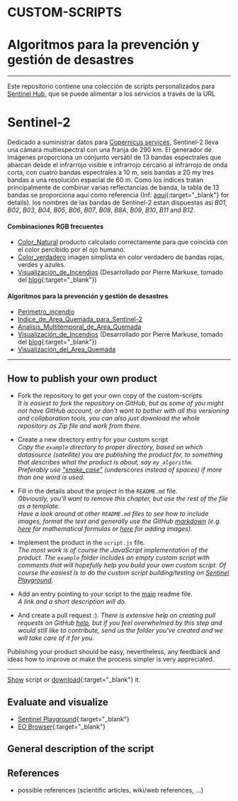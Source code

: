 # CUSTOM-SCRIPTS
# Algoritmos para la prevención y gestión de desastres
----
Este repositorio contiene una colección de scripts personalizados para [Sentinel Hub](https://www.sentinel-hub.com/), que se puede alimentar a los servicios a través de la URL

# Sentinel-2
Dedicado a suministrar datos para [Copernicus services](http://www.esa.int/Our_Activities/Observing_the_Earth/Copernicus/Sentinel-2), Sentinel-2 lleva una cámara multiespectral con una franja de 290 km. El generador de imágenes proporciona un conjunto versátil de 13 bandas espectrales que abarcan desde el infrarrojo visible e infrarrojo cercano al infrarrojo de onda corta, con cuatro bandas espectrales a 10 m, seis bandas a 20 my tres bandas a una resolución espacial de 60 m. Como los índices tratan principalmente de combinar varias reflectancias de banda, la tabla de 13 bandas se proporciona aquí como referencia (Inf: [aquí](https://sentinel.esa.int/web/sentinel/technical-guides/sentinel-2-msi/msi-instrument){:target="_blank"} for details). los nombres de las bandas de Sentinel-2 estan dispuestas asi *B01*, *B02*, *B03*, *B04*, *B05*, *B06*, *B07*, *B08*, *B8A*, *B09*, *B10*, *B11* and  *B12*. 

#### Combinaciones RGB frecuentes
 - [Color_Natural](Sentinel-2/natural_color) producto calculado correctamente para que coincida con el color percibido por el ojo humano.
 - [Color_verdadero](Sentinel-2/true_color) imagen simplista en color verdadero de bandas rojas, verdes y azules.
 - [Visualización_de_Incendios](Sentinel-2/markuse_fire) (Desarrollado por Pierre Markuse, tomado del [blog](https://pierre-markuse.net/2017/08/07/visualizing-wildfires-sentinel-2-imagery-eo-browser/){:target="_blank"})
#### Algoritmos para la prevención y gestión de desastres
 - [Perimetro_incendio](Sentinel-2/fire_boundary)
 - [Indice_de_Area_Quemada_para_Sentinel-2](Sentinel-2/bais2)
 - [Analisis_Multitemporal_de_Area_Quemada](Sentinel-2/burned_area)
 - [Visualización_de_Incendios](Sentinel-2/markuse_fire) (Desarrollado por Pierre Markuse, tomado del [blog](https://pierre-markuse.net/2017/08/07/visualizing-wildfires-sentinel-2-imagery-eo-browser/){:target="_blank"})
 - [Visualización_del_Area_Quemada](Sentinel-2/burned_area_ms)

---
## How to publish your own product

* Fork the repository to get your own copy of the custom-scripts   
  _It is easiest to fork the repository on GitHub, but as some of you might not have GitHub account, or don't want to bother with all this versioning and collaboration tools, you can also just download the whole repository as Zip file and work from there._
  
* Create a new directory entry for your custom script   
  *Copy the `example` directory to proper directory, based on which datasource (satellite) you are publishing the product for, to something that describes what the product is about, say `my_algorithm`.*   
  *Preferably use ["snake_case"](https://simple.wikipedia.org/wiki/Snake_case) (underscores instead of spaces) if more than one word is used.*
  
* Fill in the details about the project in the `README.md` file.   
  *Obviously, you'll want to remove this chapter, but use the rest of the file as a template.*   
  *Have a look around at other `README.md` files to see how to include images, format the text and generally use the GitHub [markdown](https://help.github.com/categories/writing-on-github/) (e.g. [here](../sentinel-2/cby_cloud_detection/README.md) for mathematical formulas or [here](../sentinel-2/ndvi_uncertainty/README.md) for adding images).*
  
* Implement the product in the `script.js` file.   
  *The most work is of course the JavaScript implementation of the product. The `example` folder includes an empty custom script with comments that will hopefully help you build your own custom script. Of course the easiest is to do the custom script building/testing on [Sentinel Playground](https://apps.sentinel-hub.com/sentinel-playground/).*
  
* Add an entry pointing to your script to the [main](../README.md) readme file.   
  *A link and a short description will do.*
  
* And create a pull request :).
  *There is extensive help on creating pull requests on GitHub [help](https://help.github.com/categories/collaborating-with-issues-and-pull-requests/), but if you feel overwhelmed by this step and would still like to contribute, send us the folder you've created and we will take care of it for you.*

Publishing your product should be easy, nevertheless, any feedback and ideas how to improve or make the process simpler is very appreciated.

---

<a href="#" id='togglescript'>Show</a> script or [download](script.js){:target="_blank"} it.
<div id='script_view' style="display:none">
{% highlight javascript %}
      {% include_relative script.js %}
{% endhighlight %}
</div>

## Evaluate and visualize
 - [Sentinel Playground](https://apps.sentinel-hub.com/sentinel-playground/?source=S2&lat=41.9027835&lng=12.496365500000024&zoom=12&evalscripturl=https://raw.githubusercontent.com/sentinel-hub/customScripts/master/example/script.js){:target="_blank"}    
 - [EO Browser](http://apps.sentinel-hub.com/eo-browser/#lat=41.9&lng=12.5&zoom=10&datasource=Sentinel-2%20L1C&time=2017-10-08&preset=CUSTOM&layers=B01,B02,B03&evalscripturl=https://raw.githubusercontent.com/sentinel-hub/customScripts/master/example/script.js){:target="_blank"}   

## General description of the script

## References
 - possible references (scientific articles, wiki/web references, ...)
